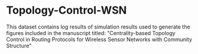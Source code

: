 # Topology-Control-WSN
This dataset contains log results of simulation results used to generate the figures included in the manuscript titled:  "Centrality-based Topology Control in Routing Protocols for Wireless Sensor Networks with Community Structure"  
